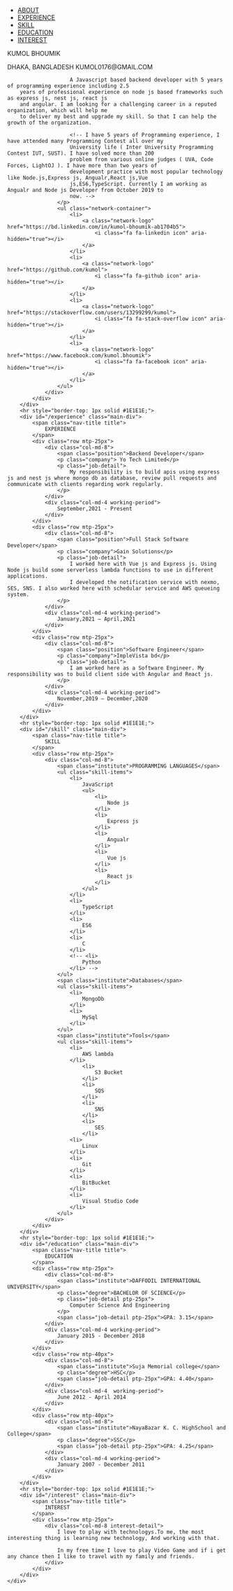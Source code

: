 <!DOCTYPE html>
<html>

<head>
    <title>Resume</title>
    <link rel="stylesheet" href="./assets/styles/mystyle.css">
    <link rel="stylesheet" href="./assets/styles/bootstrap.css">
    <link rel="stylesheet" href="./logos/icons/fontAwesome.css">
    <link rel="stylesheet" href="https://cdnjs.cloudflare.com/ajax/libs/font-awesome/4.7.0/css/font-awesome.min.css">
</head>

<body class="container-fluid p-0px">
    <div class="col-md-3 p-0px">
        <div class="col-md-3 sidenavbar">
            <ul>
                <li class="nav-items">
                    <a class="nav-item-title active" href="#/about">
                        ABOUT
                    </a>
                </li>
                <li class="nav-items">
                    <a class="nav-item-title" href="#/experience">
                        EXPERIENCE
                    </a>
                </li>
                <li class="nav-items">
                    <a class="nav-item-title" href="#/skill">
                        SKILL
                    </a>
                </li>
                <li class="nav-items">
                    <a href="#/education" class="nav-item-title">
                        EDUCATION
                    </a>
                </li>
                <li class="nav-items">
                    <a class="nav-item-title" href="#/interest">
                        INTEREST
                    </a>
                </li>
            </ul>
        </div>
    </div>
    <div class="body-container col-md-9">
        <div id="/about" class="main main-div">
            <div>
                <span class="name">
                    <span class="myName">KUMOL</span>
                    <span class="title myNameTitle">BHOUMIK</span>
                </span>
                <p style="text-transform: capitalize;" class="address">
                    <span>DHAKA, BANGLADESH</span>
                    <a>KUMOL0176@GMAIL.COM</a>
                </p>
                <div>
                    <p class="about-detail">

                        A Javascript based backend developer with 5 years of programming experience including 2.5                
        years of professional experience on node js based frameworks such as express js, nest js, react js 
        and angular. I am looking for a challenging career in a reputed organization, which will help me 
        to deliver my best and upgrade my skill. So that I can help the growth of the organization.

                        <!-- I have 5 years of Programming experience, I have attended many Programming Contest all over my
                        University life ( Inter University Programming Contest IUT, SUST). I have solved more than 200
                        problem from various online judges ( UVA, Code Forces, LightOJ ). I have more than two years of
                        development practice with most popular technology like Node.js,Express js, Angualr,React js,Vue
                        js,ES6,TypeScript. Currently I am working as Angualr and Node js Developer from October 2019 to
                        now. -->
                    </p>
                    <ul class="network-container">
                        <li>
                            <a class="network-logo" href="https://bd.linkedin.com/in/kumol-bhoumik-ab1704b5">
                                <i class="fa fa-linkedin icon" aria-hidden="true"></i>
                            </a>
                        </li>
                        <li>
                            <a class="network-logo" href="https://github.com/kumol">
                                <i class="fa fa-github icon" aria-hidden="true"></i>
                            </a>
                        </li>
                        <li>
                            <a class="network-logo" href="https://stackoverflow.com/users/13299299/kumol">
                                <i class="fa fa-stack-overflow icon" aria-hidden="true"></i>
                            </a>
                        </li>
                        <li>
                            <a class="network-logo" href="https://www.facebook.com/kumol.bhoumik">
                                <i class="fa fa-facebook icon" aria-hidden="true"></i>
                            </a>
                        </li>
                    </ul>
                </div>
            </div>
        </div>
        <hr style="border-top: 1px solid #1E1E1E;">
        <div id="/experience" class="main-div">
            <span class="nav-title title">
                EXPERIENCE
            </span>
            <div class="row mtp-25px">
                <div class="col-md-8">
                    <span class="position">Backend Developer</span>
                    <p class="company"> Yo Tech Limited</p>
                    <p class="job-detail">
                        My responsibility is to build apis using express js and nest js where mongo db as database, review pull requests and communicate with clients regarding work regularly.
                    </p>
                </div>
                <div class="col-md-4 working-period">
                    September,2021 - Present
                </div>
            </div>
            <div class="row mtp-25px">
                <div class="col-md-8">
                    <span class="position">Full Stack Software Developer</span>
                    <p class="company">Gain Solutions</p>
                    <p class="job-detail">
                        I worked here with Vue js and Express js. Using Node js build some serverless lambda functions to use in different applications.
                        I developed the notification service with nexmo, SES, SNS. I also worked here with schedular service and AWS queueing system. 
                    </p>
                </div>
                <div class="col-md-4 working-period">
                    January,2021 – April,2021
                </div>
            </div>
            <div class="row mtp-25px">
                <div class="col-md-8">
                    <span class="position">Software Engineer</span>
                    <p class="company">ImpleVista bd</p>
                    <p class="job-detail">
                        I am worked here as a Software Engineer. My responsibility was to build client side with Angular and React js.
                    </p>
                </div>
                <div class="col-md-4 working-period">
                    November,2019 – December,2020
                </div>
            </div>
        </div>
        <hr style="border-top: 1px solid #1E1E1E;">
        <div id="/skill" class="main-div">
            <span class="nav-title title">
                SKILL
            </span>
            <div class="row mtp-25px">
                <div class="col-md-8">
                    <span class="institute">PROGRAMMING LANGUAGES</span>
                    <ul class="skill-items">
                        <li>
                            JavaScript
                            <ul>
                                <li>
                                    Node js
                                </li>
                                <li>
                                    Express js
                                </li>
                                <li>
                                    Angualr
                                </li>
                                <li>
                                    Vue js
                                </li>
                                <li>
                                    React js
                                </li>
                            </ul>
                        </li>
                        <li>
                            TypeScript
                        </li>
                        <li>
                            ES6
                        </li>
                        <li>
                            C
                        </li>
                        <!-- <li>
                            Python
                        </li> -->
                    </ul>
                    <span class="institute">Databases</span>
                    <ul class="skill-items">
                        <li>
                            MongoDb
                        </li>
                        <li>
                            MySql
                        </li>
                    </ul>
                    <span class="institute">Tools</span>
                    <ul class="skill-items">
                        <li>
                            AWS lambda
                        </li>
                            <li>
                                S3 Bucket
                            </li>
                            <li>
                                SQS
                            </li>
                            <li>
                                SNS
                            </li>
                            <li>
                                SES
                            </li>
                        <li>
                            Linux
                        </li>
                        <li>
                            Git
                        </li>
                        <li>
                            BitBucket
                        </li>
                        <li>
                            Visual Studio Code
                        </li>
                    </ul>
                </div>
            </div>
        </div>
        <hr style="border-top: 1px solid #1E1E1E;">
        <div id="/education" class="main-div">
            <span class="nav-title title">
                EDUCATION
            </span>
            <div class="row mtp-25px">
                <div class="col-md-8">
                    <span class="institute">DAFFODIL INTERNATIONAL UNIVERSITY</span>
                    <p class="degree">BACHELOR OF SCIENCE</p>
                    <p class="job-detail ptp-25px">
                        Computer Science And Engineering
                    </p>
                    <span class="job-detail ptp-25px">GPA: 3.15</span>
                </div>
                <div class="col-md-4 working-period">
                    January 2015 - December 2018
                </div>
            </div>
            <div class="row mtp-40px">
                <div class="col-md-8">
                    <span class="institute">Suja Memorial college</span>
                    <p class="degree">HSC</p>
                    <span class="job-detail ptp-25px">GPA: 4.40</span>
                </div>
                <div class="col-md-4  working-period">
                    June 2012 - April 2014
                </div>
            </div>
            <div class="row mtp-40px">
                <div class="col-md-8">
                    <span class="institute">NayaBazar K. C. HighSchool and College</span>
                    <p class="degree">SSC</p>
                    <span class="job-detail ptp-25px">GPA: 4.25</span>
                </div>
                <div class="col-md-4 working-period">
                    January 2007 - December 2011
                </div>
            </div>
        </div>
        <hr style="border-top: 1px solid #1E1E1E;">
        <div id="/interest" class="main-div">
            <span class="nav-title title">
                INTEREST
            </span>
            <div class="row mtp-25px">
                <div class="col-md-8 interest-detail">
                    I love to play with technologys.To me, the most interesting thing is learning new technology, And working with that.

                    In my free time I love to play Video Game and if i get any chance then I like to travel with my family and friends.
                </div>
            </div>
        </div>
    </div>
</body>

</html>